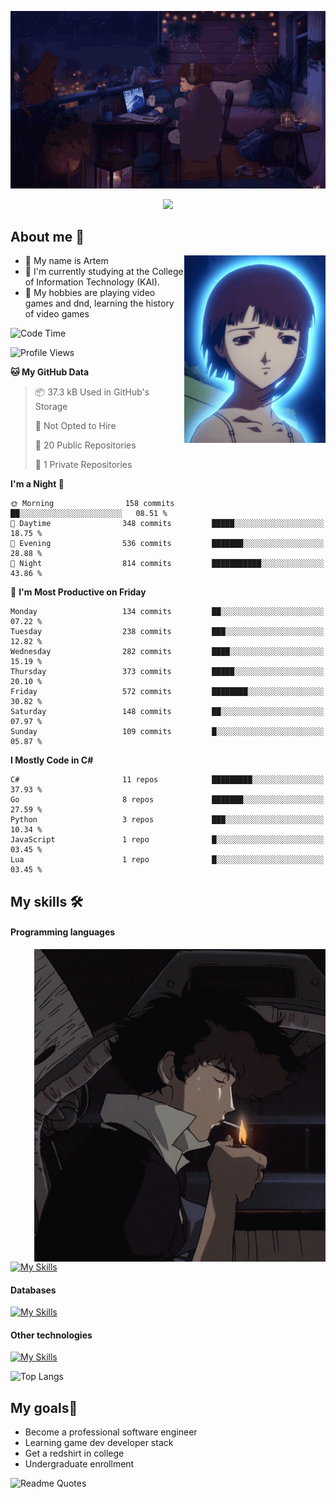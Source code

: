 <div align="center">
  <p>
    <img src="assets/lo-fi.gif">
  </p>
  <p>
    <img src="https://readme-typing-svg.herokuapp.com?color=%2336BCF7&lines=Welcome-to-my-profile&center=true&width=380&height=50&duration=4000&pause=1000">
  </p>
</div>

<div>
  <h2>About me 🚀</h2>
   <div align="center">
    <img src="assets/lain2.gif" align="right" height="300px">
  </div>
  <ul>
    <li>👨 My name is Artem</li>
    <li>🌱 I'm currently studying at the College of Information Technology (KAI).</li>
    <li>👾 My hobbies are playing video games and dnd, learning the history of video games </li>
  </ul>
</div>


<!--START_SECTION:waka-->
![Code Time](http://img.shields.io/badge/Code%20Time-238%20hrs%2017%20mins-blue)

![Profile Views](http://img.shields.io/badge/Profile%20Views-15-blue)

**🐱 My GitHub Data** 

> 📦 37.3 kB Used in GitHub's Storage 
 > 
> 🚫 Not Opted to Hire
 > 
> 📜 20 Public Repositories 
 > 
> 🔑 1 Private Repositories 
 > 
**I'm a Night 🦉** 

```text
🌞 Morning                158 commits         ██░░░░░░░░░░░░░░░░░░░░░░░   08.51 % 
🌆 Daytime                348 commits         █████░░░░░░░░░░░░░░░░░░░░   18.75 % 
🌃 Evening                536 commits         ███████░░░░░░░░░░░░░░░░░░   28.88 % 
🌙 Night                  814 commits         ███████████░░░░░░░░░░░░░░   43.86 % 
```
📅 **I'm Most Productive on Friday** 

```text
Monday                   134 commits         ██░░░░░░░░░░░░░░░░░░░░░░░   07.22 % 
Tuesday                  238 commits         ███░░░░░░░░░░░░░░░░░░░░░░   12.82 % 
Wednesday                282 commits         ████░░░░░░░░░░░░░░░░░░░░░   15.19 % 
Thursday                 373 commits         █████░░░░░░░░░░░░░░░░░░░░   20.10 % 
Friday                   572 commits         ████████░░░░░░░░░░░░░░░░░   30.82 % 
Saturday                 148 commits         ██░░░░░░░░░░░░░░░░░░░░░░░   07.97 % 
Sunday                   109 commits         █░░░░░░░░░░░░░░░░░░░░░░░░   05.87 % 
```


**I Mostly Code in C#** 

```text
C#                       11 repos            █████████░░░░░░░░░░░░░░░░   37.93 % 
Go                       8 repos             ███████░░░░░░░░░░░░░░░░░░   27.59 % 
Python                   3 repos             ███░░░░░░░░░░░░░░░░░░░░░░   10.34 % 
JavaScript               1 repo              █░░░░░░░░░░░░░░░░░░░░░░░░   03.45 % 
Lua                      1 repo              █░░░░░░░░░░░░░░░░░░░░░░░░   03.45 % 
```




<!--END_SECTION:waka-->

## My skills 🛠️
#### Programming languages
<div align="center">
  <img src="assets/bebop_smoke.gif" align="right" height="500px">
</div>


[![My Skills](https://skillicons.dev/icons?i=go,cs,python)](https://skillicons.dev)
#### Databases
[![My Skills](https://skillicons.dev/icons?i=mysql,mongodb,postgres)](https://skillicons.dev)
#### Other technologies
[![My Skills](https://skillicons.dev/icons?i=unity,docker,git,wasm,githubactions,kafka)](https://skillicons.dev)

![Top Langs](https://github-readme-stats.vercel.app/api/top-langs/?username=nifle3&layout=compact&theme=nord)


## My goals🚀
- Become a professional software engineer
- Learning game dev developer stack
- Get a redshirt in college
- Undergraduate enrollment

![Readme Quotes](https://quotes-github-readme.vercel.app/api?type=horizontal&theme=nord) 
